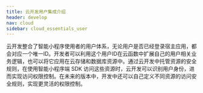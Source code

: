```yaml
---
title: 云开发用户集成介绍
header: develop
nav: cloud
sidebar: cloud_essentials_user
---
```


 
 

云开发整合了智能小程序使用者的用户体系，无论用户是否已经登录宿主应用，都会对应一个唯一ID。开发者可以利用这个用户ID在云函数中扩展自己的用户相关业务逻辑，也可以将它应用在云存储和数据库资源中。通过云开发中托管资源的安全规则，在使用智能小程序端 SDK 访问这些资源时，云开发可以识别用户身份，进而实现访问权限控制。在未来的版本中，开发中还可以自己定义不同资源的访问安全规则，实现更灵活的权限控制。
